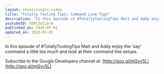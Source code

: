 ```yaml
---
layout: shows/single-video
title: "Totally Tooling Tips: Command Line Tips"
description: "In this episode of #TotallyToolingTips Matt and Addy enjoy the 'say' command a little too much and look at their command line setups."
youtubeID: hEMc2aCL6r8
published_on: 2015-07-01
updated_on: 2015-07-01
---
```


In this episode of #TotallyToolingTips Matt and Addy enjoy the 'say' command a
little too much and look at their command line setups.

Subscribe to the Google Developers channel at: [http://goo.gl/mQyv5L](http://goo.gl/mQyv5L)
